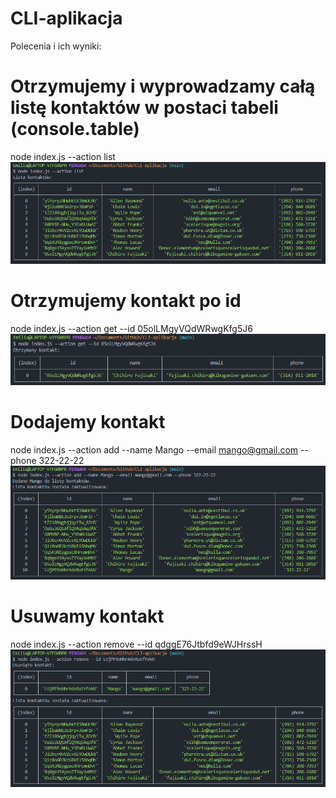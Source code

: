 # CLI-aplikacja

Polecenia i ich wyniki:

# Otrzymujemy i wyprowadzamy całą listę kontaktów w postaci tabeli (console.table)
node index.js --action list
![Wynik w konsoli](/images/action-list.png)

# Otrzymujemy kontakt po id
node index.js --action get --id 05olLMgyVQdWRwgKfg5J6
![Wynik w konsoli](/images/action-get.png)

# Dodajemy kontakt
node index.js --action add --name Mango --email mango@gmail.com --phone 322-22-22
![Wynik w konsoli](/images/action-add.png)

# Usuwamy kontakt
node index.js --action remove --id qdggE76Jtbfd9eWJHrssH
![action-remove](/images/action-remove.png)
